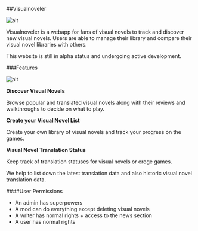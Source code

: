 ##Visualnoveler 

![alt](https://cloud.githubusercontent.com/assets/9329553/21014881/9b446d18-bd9a-11e6-99f5-915993eb9ddc.png)

Visualnoveler is a webapp for fans of visual novels to track and discover new visual novels. Users are able to manage their library and compare their visual novel libraries with others.

This website is still in alpha status and undergoing active development.

###Features

![alt](https://cloud.githubusercontent.com/assets/9329553/21014882/9b444d9c-bd9a-11e6-8d0e-9a33e1bb5ad4.png)

**Discover Visual Novels**

Browse popular and translated visual novels along with their reviews and walkthroughs to decide on what to play.

**Create your Visual Novel List**

Create your own library of visual novels and track your progress on the games. 

**Visual Novel Translation Status**

Keep track of translation statuses for visual novels or eroge games. 

We help to list down the latest translation data and also historic visual novel translation data.




####User Permissions

- An admin has superpowers
- A mod can do everything except deleting visual novels
- A writer has normal rights + access to the news section
- A user has normal rights


